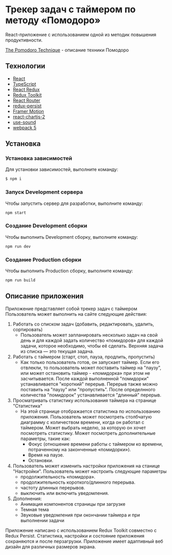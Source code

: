# Трекер задач с таймером по методу «Помодоро»
React-приложение c использованием одной из методик повышения продуктивности.

[The Pomodoro Technique](https://todoist.com/ru/productivity-methods/pomodoro-technique) - описание техники Помодоро


## Технологии
- [React](https://react.dev/)
- [TypeScript](https://www.typescriptlang.org/)
- [React Redux](https://react-redux.js.org/)
- [Redux Toolkit](https://redux-toolkit.js.org/)
- [React Router](https://reactrouter.com/en/main)
- [redux-persist](https://github.com/rt2zz/redux-persist)
- [Framer Motion](https://www.framer.com/motion/)
- [react-chartjs-2](https://react-chartjs-2.js.org/)
- [use-sound](https://github.com/joshwcomeau/use-sound)
- [webpack 5](https://webpack.js.org/)

## Установка

### Установка зависимостей
Для установки зависимостей, выполните команду:
```sh
$ npm i
```

### Запуск Development сервера
Чтобы запустить сервер для разработки, выполните команду:
```sh
npm start
```

### Создание Development сборки
Чтобы выполнить Development сборку, выполните команду: 
```sh
npm run dev
```
### Создание Production сборки
Чтобы выполнить Production сборку, выполните команду: 
```sh
npm run build
```
## Описание приложения

Приложение представляет собой трекер задач с таймером
Пользователь может выполнить на сайте следующие действия:
1) Работать со списком задач (добавить, редактировать, удалить, сортировать)
    * Пользователь может запланировать несколько задач на свой день и для каждой
задать  количество «помидоров» для каждой задачи, которое необходимо, чтобы её
сделать. Верхняя задача из списка — это текущая задача.
2) Работать с таймером (старт, стоп, пауза, продлить, пропустить)
    * Как только пользователь готов, он запускает таймер. Если его отвлекли, то
пользователь может поставить таймер на "паузу", или может  остановить  таймер - «помидорка» при этом не засчитывается. После каждой выполненной "помидорки" устанавливается "короткий" перерыв. Перерыв также можно поставить на "паузу" или "пропустить". После определнного количества "помидорок" устанавливается "длинный" перерыв.
3) Просматривать статистику использования таймера на странице "Статистика"
    * На этой странице отображается статистика по использованию приложения. Пользователь может посмотреть столбчатую
диаграмму с количеством времени, когда он работал с таймером. Может выбрать
неделю, за которую он хочет посмотреть статистику. Может посмотреть
дополнительные параметры, такие как: 
        - Фокус (отношение времени работы с
                таймером ко времени, потраченному на
                  законченные «помидорки»).
        - Время на паузе.
        - Остановки.
 4) Пользователь может изменить настройки приложения на станице "Настройки". Пользователь может настроить следующие параметры
    * продолжительность «помидора».
    * продолжительность короткого/длинного перерыва.
    * частоту длинных перерывов.
    * выключить или включить уведомления.
5) Дополнения:
    * Анимация компонентов страницы при загрузке
    * Темная тема
    * Звуковые уведомления при окончании таймера и при выполнении задачи

Приложение написано с использованием Redux Toolkit совместно с Redux Persist. Статистика, настройки и состояние приложения сохраняются и после перзагрузки. 
Приложение имеет адаптивный веб дизайн для различных размеров экрана.
